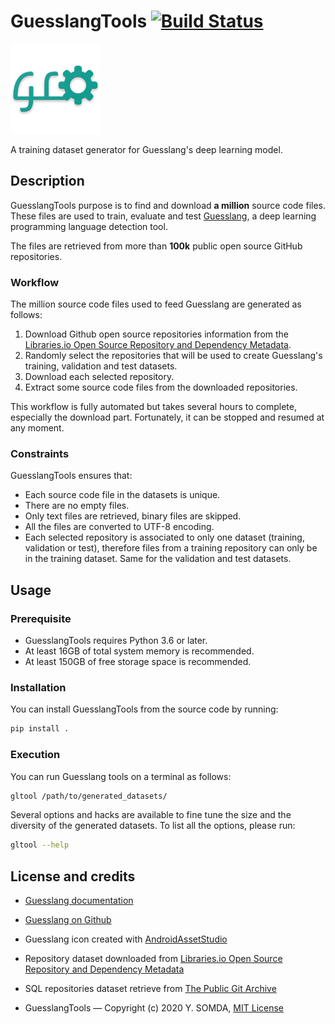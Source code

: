 # GuesslangTools [![Build Status](https://travis-ci.org/yoeo/guesslangtools.svg?branch=master)](https://travis-ci.org/yoeo/guesslangtools)


![Guesslangtools](guesslangtools/data/guesslangtools.png)

A training dataset generator for Guesslang's deep learning model.

## Description

GuesslangTools purpose is to find and download **a million** source code files.
These files are used to train, evaluate and test
[Guesslang](https://github.com/yoeo/guesslang),
a deep learning programming language detection tool.

The files are retrieved from more than **100k** public open source
GitHub repositories.

### Workflow

The million source code files used to feed Guesslang are generated as follows:

1. Download Github open source repositories information from the
[Libraries.io Open Source Repository and Dependency Metadata](https://zenodo.org/record/1196312/files/Libraries.io-open-data-1.2.0.tar.gz).
2. Randomly select the repositories that will be used to create
  Guesslang's training, validation and test datasets.
3. Download each selected repository.
4. Extract some source code files from the downloaded repositories.

This workflow is fully automated but takes several hours to complete,
especially the download part.
Fortunately, it can be stopped and resumed at any moment.

### Constraints

GuesslangTools ensures that:

* Each source code file in the datasets is unique.
* There are no empty files.
* Only text files are retrieved, binary files are skipped.
* All the files are converted to UTF-8 encoding.
* Each selected repository is associated to only one dataset
  (training, validation or test),
  therefore files from a training repository can only be in
  the training dataset. Same for the validation and test datasets.

## Usage

### Prerequisite

* GuesslangTools requires Python 3.6 or later.
* At least 16GB of total system memory is recommended.
* At least 150GB of free storage space is recommended.

### Installation

You can install GuesslangTools from the source code by running:

```bash
pip install .
```

### Execution

You can run Guesslang tools on a terminal as follows:

```bash
gltool /path/to/generated_datasets/
```

Several options and hacks are available to fine tune the size and
the diversity of the generated datasets. To list all the options, please run:

```bash
gltool --help
```

## License and credits

* [Guesslang documentation](https://guesslang.readthedocs.io/en/latest/)

* [Guesslang on Github](https://github.com/yoeo/guesslang)

* Guesslang icon created with
  [AndroidAssetStudio](https://github.com/romannurik/AndroidAssetStudio)

* Repository dataset downloaded from
  [Libraries.io Open Source Repository and Dependency Metadata](https://zenodo.org/record/1196312/files/Libraries.io-open-data-1.2.0.tar.gz)

* SQL repositories dataset retrieve from [The Public Git Archive](https://github.com/src-d/datasets/tree/master/PublicGitArchive)

* GuesslangTools — Copyright (c) 2020 Y. SOMDA, [MIT License](LICENSE)
